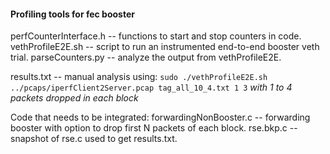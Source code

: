 #### Profiling tools for fec booster ####

perfCounterInterface.h -- functions to start and stop counters in code. 
vethProfileE2E.sh -- script to run an instrumented end-to-end booster veth trial.
parseCounters.py -- analyze the output from vethProfileE2E.

results.txt -- manual analysis using: 
```sudo ./vethProfileE2E.sh ../pcaps/iperfClient2Server.pcap tag_all_10_4.txt 1 3```
*with 1 to 4 packets dropped in each block*


Code that needs to be integrated:
forwardingNonBooster.c -- forwarding booster with option to drop first N packets of each block. 
rse.bkp.c -- snapshot of rse.c used to get results.txt.